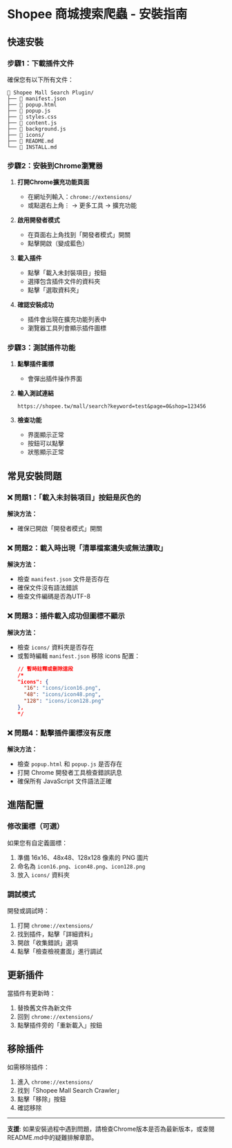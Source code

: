 # Shopee 商城搜索爬蟲 - 安裝指南

## 快速安裝

### 步驟1：下載插件文件
確保您有以下所有文件：
```
📁 Shopee Mall Search Plugin/
├── 📄 manifest.json
├── 📄 popup.html  
├── 📄 popup.js
├── 📄 styles.css
├── 📄 content.js
├── 📄 background.js
├── 📁 icons/
├── 📄 README.md
└── 📄 INSTALL.md
```

### 步驟2：安裝到Chrome瀏覽器

1. **打開Chrome擴充功能頁面**
   - 在網址列輸入：`chrome://extensions/`
   - 或點選右上角⋮ → 更多工具 → 擴充功能

2. **啟用開發者模式**
   - 在頁面右上角找到「開發者模式」開關
   - 點擊開啟（變成藍色）

3. **載入插件**
   - 點擊「載入未封裝項目」按鈕
   - 選擇包含插件文件的資料夾
   - 點擊「選取資料夾」

4. **確認安裝成功**
   - 插件會出現在擴充功能列表中
   - 瀏覽器工具列會顯示插件圖標

### 步驟3：測試插件功能

1. **點擊插件圖標** 
   - 會彈出插件操作界面

2. **輸入測試連結**
   ```
   https://shopee.tw/mall/search?keyword=test&page=0&shop=123456
   ```

3. **檢查功能**
   - 界面顯示正常
   - 按鈕可以點擊
   - 狀態顯示正常

## 常見安裝問題

### ❌ 問題1：「載入未封裝項目」按鈕是灰色的
**解決方法：**
- 確保已開啟「開發者模式」開關

### ❌ 問題2：載入時出現「清單檔案遺失或無法讀取」
**解決方法：**
- 檢查 `manifest.json` 文件是否存在
- 確保文件沒有語法錯誤
- 檢查文件編碼是否為UTF-8

### ❌ 問題3：插件載入成功但圖標不顯示
**解決方法：**
- 檢查 `icons/` 資料夾是否存在
- 或暫時編輯 `manifest.json` 移除 icons 配置：
  ```json
  // 暫時註釋或刪除這段
  /*
  "icons": {
    "16": "icons/icon16.png",
    "48": "icons/icon48.png", 
    "128": "icons/icon128.png"
  },
  */
  ```

### ❌ 問題4：點擊插件圖標沒有反應
**解決方法：**
- 檢查 `popup.html` 和 `popup.js` 是否存在
- 打開 Chrome 開發者工具檢查錯誤訊息
- 確保所有 JavaScript 文件語法正確

## 進階配置

### 修改圖標（可選）
如果您有自定義圖標：
1. 準備 16x16、48x48、128x128 像素的 PNG 圖片
2. 命名為 `icon16.png`、`icon48.png`、`icon128.png`
3. 放入 `icons/` 資料夾

### 調試模式
開發或調試時：
1. 打開 `chrome://extensions/`
2. 找到插件，點擊「詳細資料」
3. 開啟「收集錯誤」選項
4. 點擊「檢查檢視畫面」進行調試

## 更新插件

當插件有更新時：
1. 替換舊文件為新文件
2. 回到 `chrome://extensions/`
3. 點擊插件旁的「重新載入」按鈕

## 移除插件

如需移除插件：
1. 進入 `chrome://extensions/`  
2. 找到「Shopee Mall Search Crawler」
3. 點擊「移除」按鈕
4. 確認移除

---

**支援**: 如果安裝過程中遇到問題，請檢查Chrome版本是否為最新版本，或查閱README.md中的疑難排解章節。
